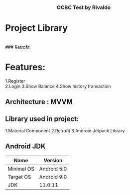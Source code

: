 <h3 align="center">OCBC Test by Rivaldo</h3>

<!-- ABOUT THE PROJECT -->
# Project Library
<br />
### Retrofit 

# Features:
1.Register
<br>
2.Login
3.Show Balance
4.Show history transaction

## Architecture : MVVM


## Library used in project:
1.Material Component
2.Retrofit
3.Android Jetpack Library


## Android JDK
| Name | Version | 
| ------------- | ------------- | 
| Minimal OS | Android 5.0 | 
| Target OS | Android 9.0 | 
| JDK | 11.0.11 |
